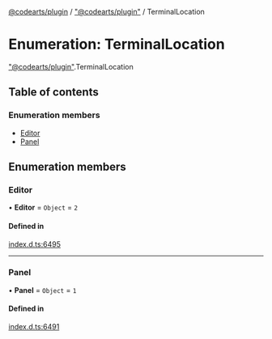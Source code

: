 [@codearts/plugin](../README.md) / ["@codearts/plugin"](../modules/_codearts_plugin_.md) / TerminalLocation

# Enumeration: TerminalLocation

["@codearts/plugin"](../modules/_codearts_plugin_.md).TerminalLocation

## Table of contents

### Enumeration members

- [Editor](codearts_plugin_.TerminalLocation.md#editor)
- [Panel](codearts_plugin_.TerminalLocation.md#panel)

## Enumeration members

### Editor

• **Editor** = `Object` = `2`

#### Defined in

[index.d.ts:6495](https://github.com/huaweicloud/cloudide-plugin-api/blob/84e382d/index.d.ts#L6495)

___

### Panel

• **Panel** = `Object` = `1`

#### Defined in

[index.d.ts:6491](https://github.com/huaweicloud/cloudide-plugin-api/blob/84e382d/index.d.ts#L6491)
